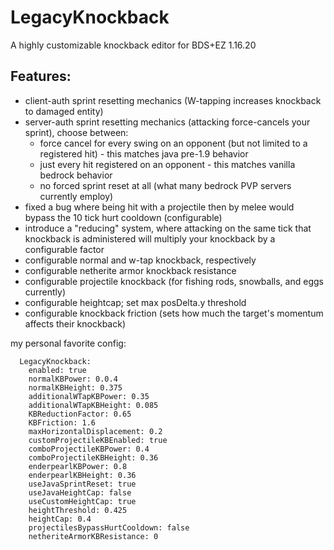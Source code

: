 # LegacyKnockback
A highly customizable knockback editor for BDS+EZ 1.16.20

## Features:

- client-auth sprint resetting mechanics (W-tapping increases knockback to damaged entity)
- server-auth sprint resetting mechanics (attacking force-cancels your sprint), choose between:
    - force cancel for every swing on an opponent (but not limited to a registered hit) - this matches java pre-1.9 behavior
    - just every hit registered on an opponent - this matches vanilla bedrock behavior
    - no forced sprint reset at all (what many bedrock PVP servers currently employ)
- fixed a bug where being hit with a projectile then by melee would bypass the 10 tick hurt cooldown (configurable)
- introduce a "reducing" system, where attacking on the same tick that knockback is administered will multiply your knockback by a configurable factor
- configurable normal and w-tap knockback, respectively
- configurable netherite armor knockback resistance
- configurable projectile knockback (for fishing rods, snowballs, and eggs currently)
- configurable heightcap; set max posDelta.y threshold
- configurable knockback friction (sets how much the target's momentum affects their knockback)

my personal favorite config:

```
  LegacyKnockback:
    enabled: true
    normalKBPower: 0.0.4
    normalKBHeight: 0.375
    additionalWTapKBPower: 0.35
    additionalWTapKBHeight: 0.085
    KBReductionFactor: 0.65
    KBFriction: 1.6
    maxHorizontalDisplacement: 0.2
    customProjectileKBEnabled: true
    comboProjectileKBPower: 0.4
    comboProjectileKBHeight: 0.36
    enderpearlKBPower: 0.8
    enderpearlKBHeight: 0.36
    useJavaSprintReset: true
    useJavaHeightCap: false
    useCustomHeightCap: true
    heightThreshold: 0.425
    heightCap: 0.4
    projectilesBypassHurtCooldown: false
    netheriteArmorKBResistance: 0
```
